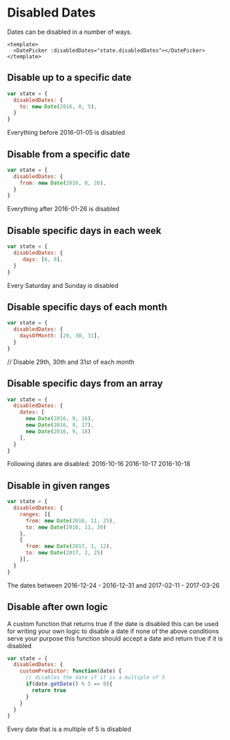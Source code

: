 # Disabled Dates
Dates can be disabled in a number of ways.

```vue
<template>
  <DatePicker :disabledDates="state.disabledDates"></DatePicker>
</template>
```

## Disable up to a specific date
```js
var state = {
  disabledDates: {
    to: new Date(2016, 0, 5),
  }
}
```
Everything before 2016-01-05 is disabled


## Disable from a specific date
```js
var state = {
  disabledDates: {
    from: new Date(2016, 0, 26),
  }
}
```
Everything after 2016-01-26 is disabled


## Disable specific days in each week
```js
var state = {
  disabledDates: {
     days: [6, 0],
  }
}
```
Every Saturday and Sunday is disabled 

## Disable specific days of each month
```js
var state = {
  disabledDates: {
    daysOfMonth: [29, 30, 31],
  }
}
```
// Disable 29th, 30th and 31st of each month

## Disable specific days from an array
```js
var state = {
  disabledDates: {
    dates: [
      new Date(2016, 9, 16),
      new Date(2016, 9, 17),
      new Date(2016, 9, 18)
    ],
  }
}
```
Following dates are disabled:
2016-10-16
2016-10-17
2016-10-18

## Disable in given ranges
```js
var state = {
  disabledDates: {
    ranges: [{
      from: new Date(2016, 11, 25),
      to: new Date(2016, 11, 30)
    }, 
    {
      from: new Date(2017, 1, 12),
      to: new Date(2017, 2, 25)
    }],
  }
}
```
The dates between 2016-12-24 - 2016-12-31 and 2017-02-11 - 2017-03-26

## Disable after own logic
A custom function that returns true if the date is disabled
this can be used for writing your own logic to disable a date if none
of the above conditions serve your purpose
this function should accept a date and return true if it is disabled
```js
var state = {
  disabledDates: {
    customPredictor: function(date) {
      // disables the date if it is a multiple of 5
      if(date.getDate() % 5 == 0){
        return true
      }
    }
  }
}
```
Every date that is a multiple of 5 is disabled
